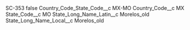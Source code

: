 <?xml version="1.0" encoding="UTF-8"?>
<CustomMetadata xmlns="http://soap.sforce.com/2006/04/metadata" xmlns:xsi="http://www.w3.org/2001/XMLSchema-instance" xmlns:xsd="http://www.w3.org/2001/XMLSchema">
    <label>SC-353</label>
    <protected>false</protected>
    <values>
        <field>Country_Code_State_Code__c</field>
        <value xsi:type="xsd:string">MX-MO</value>
    </values>
    <values>
        <field>Country_Code__c</field>
        <value xsi:type="xsd:string">MX</value>
    </values>
    <values>
        <field>State_Code__c</field>
        <value xsi:type="xsd:string">MO</value>
    </values>
    <values>
        <field>State_Long_Name_Latin__c</field>
        <value xsi:type="xsd:string">Morelos_old</value>
    </values>
    <values>
        <field>State_Long_Name_Local__c</field>
        <value xsi:type="xsd:string">Morelos_old</value>
    </values>
</CustomMetadata>
